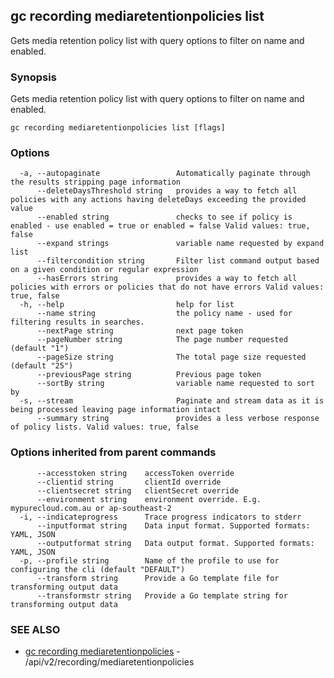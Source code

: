 ## gc recording mediaretentionpolicies list

Gets media retention policy list with query options to filter on name and enabled.

### Synopsis

Gets media retention policy list with query options to filter on name and enabled.

```
gc recording mediaretentionpolicies list [flags]
```

### Options

```
  -a, --autopaginate                 Automatically paginate through the results stripping page information
      --deleteDaysThreshold string   provides a way to fetch all policies with any actions having deleteDays exceeding the provided value
      --enabled string               checks to see if policy is enabled - use enabled = true or enabled = false Valid values: true, false
      --expand strings               variable name requested by expand list
      --filtercondition string       Filter list command output based on a given condition or regular expression
      --hasErrors string             provides a way to fetch all policies with errors or policies that do not have errors Valid values: true, false
  -h, --help                         help for list
      --name string                  the policy name - used for filtering results in searches.
      --nextPage string              next page token
      --pageNumber string            The page number requested (default "1")
      --pageSize string              The total page size requested (default "25")
      --previousPage string          Previous page token
      --sortBy string                variable name requested to sort by
  -s, --stream                       Paginate and stream data as it is being processed leaving page information intact
      --summary string               provides a less verbose response of policy lists. Valid values: true, false
```

### Options inherited from parent commands

```
      --accesstoken string    accessToken override
      --clientid string       clientId override
      --clientsecret string   clientSecret override
      --environment string    environment override. E.g. mypurecloud.com.au or ap-southeast-2
  -i, --indicateprogress      Trace progress indicators to stderr
      --inputformat string    Data input format. Supported formats: YAML, JSON
      --outputformat string   Data output format. Supported formats: YAML, JSON
  -p, --profile string        Name of the profile to use for configuring the cli (default "DEFAULT")
      --transform string      Provide a Go template file for transforming output data
      --transformstr string   Provide a Go template string for transforming output data
```

### SEE ALSO

* [gc recording mediaretentionpolicies](gc_recording_mediaretentionpolicies.html)	 - /api/v2/recording/mediaretentionpolicies



